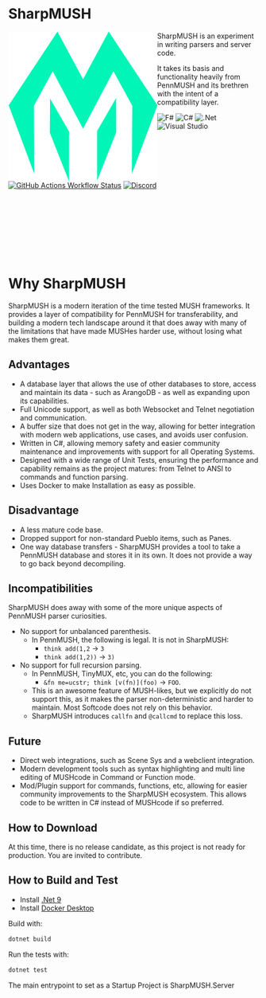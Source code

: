 # SharpMUSH
<img align="left" width="300em" src="./Solution Files/Logo.svg"/>
SharpMUSH is an experiment in writing parsers and server code.

It takes its basis and functionality heavily from PennMUSH and its brethren with the intent of a compatibility layer.

![F#](https://img.shields.io/badge/f%23-%23239120.svg?style=for-the-badge&logo=c-sharp&logoColor=white)
![C#](https://img.shields.io/badge/c%23-%23239120.svg?style=for-the-badge&logo=c-sharp&logoColor=white)
![.Net](https://img.shields.io/badge/.NET-5C2D91?style=for-the-badge&logo=.net&logoColor=white)
![Visual Studio](https://img.shields.io/badge/Visual%20Studio-5C2D91.svg?style=for-the-badge&logo=visual-studio&logoColor=white)<br/>
[![GitHub Actions Workflow Status](https://img.shields.io/github/actions/workflow/status/SharpMUSH/SharpMUSH/dotnet.yml?style=for-the-badge)](https://github.com/SharpMUSH/SharpMUSH/actions/workflows/dotnet.yml)
[![Discord](https://img.shields.io/discord/1216626296642343044?style=for-the-badge&refresh=1)](https://discord.gg/jYErRbqaC9)

<br/>
<br/>
<br/>
<br/>
<br/>
<br/>
<br/>

# Why SharpMUSH
SharpMUSH is a modern iteration of the time tested MUSH frameworks. It provides a layer of compatibility for PennMUSH for transferability, and building a modern tech landscape around it that does away with many of the limitations that have made MUSHes harder use, without losing what makes them great.

## Advantages
* A database layer that allows the use of other databases to store, access and maintain its data - such as ArangoDB - as well as expanding upon its capabilities.
* Full Unicode support, as well as both Websocket and Telnet negotiation and communication.
* A buffer size that does not get in the way, allowing for better integration with modern web applications, use cases, and avoids user confusion.
* Written in C#, allowing memory safety and easier community maintenance and improvements with support for all Operating Systems.
* Designed with a wide range of Unit Tests, ensuring the performance and capability remains as the project matures: from Telnet to ANSI to commands and function parsing.
* Uses Docker to make Installation as easy as possible.

## Disadvantage
* A less mature code base.
* Dropped support for non-standard Pueblo items, such as Panes.
* One way database transfers - SharpMUSH provides a tool to take a PennMUSH database and stores it in its own. It does not provide a way to go back beyond decompiling.

## Incompatibilities
SharpMUSH does away with some of the more unique aspects of PennMUSH parser curiosities.
* No support for unbalanced parenthesis.
  * In PennMUSH, the following is legal. It is not in SharpMUSH: 
    * `think add(1,2` -> `3`
    * `think add(1,2))` -> `3)`
* No support for full recursion parsing.
  * In PennMUSH, TinyMUX, etc, you can do the following:
    * `&fn me=ucstr; think [v(fn)](foo)` -> `FOO`.
  * This is an awesome feature of MUSH-likes, but we explicitly do not support this, as it makes the parser non-deterministic and harder to maintain. Most Softcode does not rely on this behavior.
  * SharpMUSH introduces `callfn` and `@callcmd` to replace this loss.

## Future
* Direct web integrations, such as Scene Sys and a webclient integration.
* Modern development tools such as syntax highlighting and multi line editing of MUSHcode in Command or Function mode.
* Mod/Plugin support for commands, functions, etc, allowing for easier community improvements to the SharpMUSH ecosystem. This allows code to be written in C# instead of MUSHcode if so preferred.

## How to Download
At this time, there is no release candidate, as this project is not ready for production. You are invited to contribute.

## How to Build and Test
- Install [.Net 9](https://dotnet.microsoft.com/en-us/download/dotnet/9.0)
- Install [Docker Desktop](https://www.docker.com/products/docker-desktop/)

Build with:
```bash
dotnet build
```

Run the tests with:
```bash
dotnet test
```

The main entrypoint to set as a Startup Project is SharpMUSH.Server
